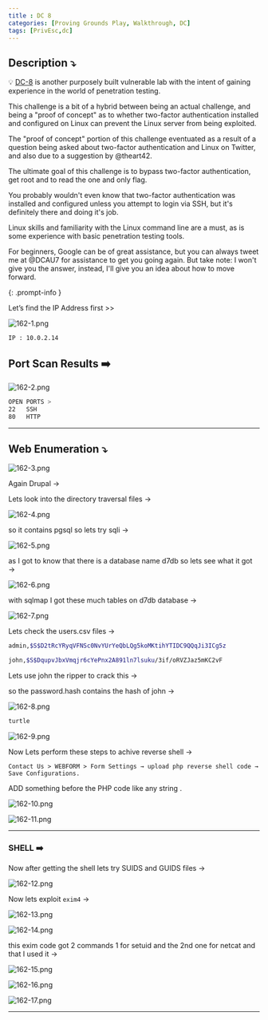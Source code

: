 ```yaml
---
title : DC 8
categories: [Proving Grounds Play, Walkthrough, DC]
tags: [PrivEsc,dc]
---
```


## **Description ⤵️**

>
💡 [DC-8](https://www.vulnhub.com/entry/dc-8,367/) is another purposely built vulnerable lab with the intent of gaining experience in the world of penetration testing.

This challenge is a bit of a hybrid between being an actual challenge, and being a "proof of concept" as to whether two-factor authentication installed and configured on Linux can prevent the Linux server from being exploited.

The "proof of concept" portion of this challenge eventuated as a result of a question being asked about two-factor authentication and Linux on Twitter, and also due to a suggestion by @theart42.

The ultimate goal of this challenge is to bypass two-factor authentication, get root and to read the one and only flag.

You probably wouldn't even know that two-factor authentication was installed and configured unless you attempt to login via SSH, but it's definitely there and doing it's job.

Linux skills and familiarity with the Linux command line are a must, as is some experience with basic penetration testing tools.

For beginners, Google can be of great assistance, but you can always tweet me at @DCAU7 for assistance to get you going again. But take note: I won't give you the answer, instead, I'll give you an idea about how to move forward.

{: .prompt-info }

Let’s find the IP Address first >>

![162-1.png](/Vulnhub-Files/img/DC-8/162-1.png)

```bash
IP : 10.0.2.14
```

## Port Scan Results ➡️

![162-2.png](/Vulnhub-Files/img/DC-8/162-2.png)

```bash
OPEN PORTS >
22   SSH
80   HTTP
```

---

## Web Enumeration ⤵️

![162-3.png](/Vulnhub-Files/img/DC-8/162-3.png)

Again Drupal →

Lets look into the directory traversal files →

![162-4.png](/Vulnhub-Files/img/DC-8/162-4.png)

so it contains pgsql so lets try sqli →

![162-5.png](/Vulnhub-Files/img/DC-8/162-5.png)

as I got to know that there is a database name d7db so lets see what it got →

![162-6.png](/Vulnhub-Files/img/DC-8/162-6.png)

with sqlmap I got these much tables on d7db database →

![162-7.png](/Vulnhub-Files/img/DC-8/162-7.png)

Lets check the users.csv files →

```bash
admin,$S$D2tRcYRyqVFNSc0NvYUrYeQbLQg5koMKtihYTIDC9QQqJi3ICg5z

john,$S$DqupvJbxVmqjr6cYePnx2A891ln7lsuku/3if/oRVZJaz5mKC2vF
```

Lets use john the ripper to crack this →

so the password.hash contains the hash of john →

![162-8.png](/Vulnhub-Files/img/DC-8/162-8.png)

```bash
turtle
```

![162-9.png](/Vulnhub-Files/img/DC-8/162-9.png)

Now Lets perform these steps to achive reverse shell →

`Contact Us > WEBFORM > Form Settings → upload php reverse shell code → Save Configurations.`

ADD something before the PHP code like any string .

![162-10.png](/Vulnhub-Files/img/DC-8/162-10.png)

![162-11.png](/Vulnhub-Files/img/DC-8/162-11.png)

---

### SHELL ➡️

Now after getting the shell lets try SUIDS and GUIDS files →

![162-12.png](/Vulnhub-Files/img/DC-8/162-12.png)

Now lets exploit `exim4` →

![162-13.png](/Vulnhub-Files/img/DC-8/162-13.png)

![162-14.png](/Vulnhub-Files/img/DC-8/162-14.png)

this exim code got 2 commands 1 for setuid and the 2nd one for netcat and that I used it →

![162-15.png](/Vulnhub-Files/img/DC-8/162-15.png)

![162-16.png](/Vulnhub-Files/img/DC-8/162-16.png)

![162-17.png](/Vulnhub-Files/img/DC-8/162-17.png)

---